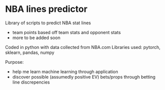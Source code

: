 # NBA lines predictor

Library of scripts to predict NBA stat lines
- team points based off team stats and opponent stats
- more to be added soon

Coded in python with data collected from NBA.com
Libraries used: pytorch, sklearn, pandas, numpy

Purpose: 
- help me learn machine learning through application
- discover possible (assumedly positive EV) bets/props through betting line discrepencies
